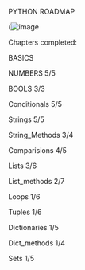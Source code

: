 PYTHON ROADMAP

(![image](https://github.com/mykasero/excercism_practice/assets/58263528/0fafa47e-d4f9-412a-a5df-bd9c628f074e)


Chapters completed:

BASICS

NUMBERS 5/5

BOOLS 3/3

Conditionals 5/5

Strings 5/5

String_Methods 3/4

Comparisions 4/5 

Lists 3/6

List_methods 2/7

Loops 1/6

Tuples 1/6

Dictionaries 1/5

Dict_methods 1/4

Sets 1/5
